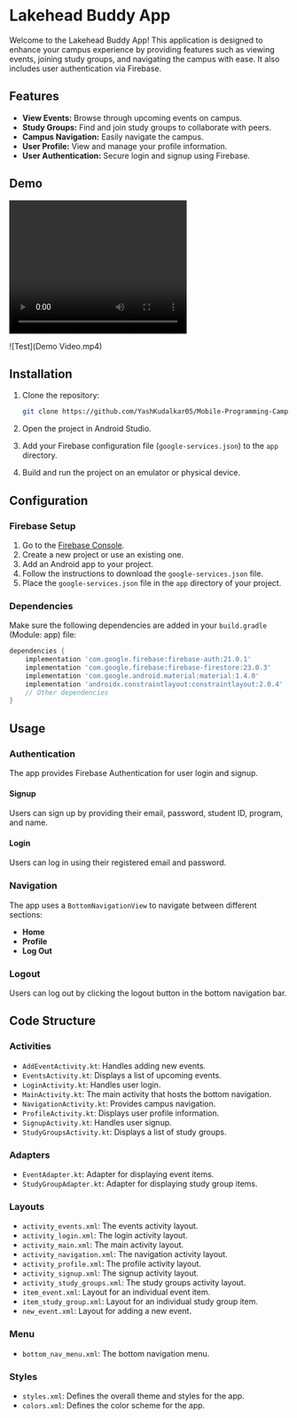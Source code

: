 

# Lakehead Buddy App

Welcome to the Lakehead Buddy App! This application is designed to enhance your campus experience by providing features such as viewing events, joining study groups, and navigating the campus with ease. It also includes user authentication via Firebase.

## Features

- **View Events:** Browse through upcoming events on campus.
- **Study Groups:** Find and join study groups to collaborate with peers.
- **Campus Navigation:** Easily navigate the campus.
- **User Profile:** View and manage your profile information.
- **User Authentication:** Secure login and signup using Firebase.

## Demo

<video width="320" height="240" controls>
  <source src="Demo Video.mp4" type="video/mp4">
</video>

![Test](Demo Video.mp4)

## Installation

1. Clone the repository:
    ```bash
    git clone https://github.com/YashKudalkar05/Mobile-Programming-Campus-Companion-Project.git
    ```

2. Open the project in Android Studio.

3. Add your Firebase configuration file (`google-services.json`) to the `app` directory.

4. Build and run the project on an emulator or physical device.

## Configuration

### Firebase Setup

1. Go to the [Firebase Console](https://console.firebase.google.com/).
2. Create a new project or use an existing one.
3. Add an Android app to your project.
4. Follow the instructions to download the `google-services.json` file.
5. Place the `google-services.json` file in the `app` directory of your project.

### Dependencies

Make sure the following dependencies are added in your `build.gradle` (Module: app) file:

```groovy
dependencies {
    implementation 'com.google.firebase:firebase-auth:21.0.1'
    implementation 'com.google.firebase:firebase-firestore:23.0.3'
    implementation 'com.google.android.material:material:1.4.0'
    implementation 'androidx.constraintlayout:constraintlayout:2.0.4'
    // Other dependencies
}
```

## Usage

### Authentication

The app provides Firebase Authentication for user login and signup.

#### Signup

Users can sign up by providing their email, password, student ID, program, and name.

#### Login

Users can log in using their registered email and password.

### Navigation

The app uses a `BottomNavigationView` to navigate between different sections:

- **Home**
- **Profile**
- **Log Out**

### Logout

Users can log out by clicking the logout button in the bottom navigation bar.

## Code Structure

### Activities

- `AddEventActivity.kt`: Handles adding new events.
- `EventsActivity.kt`: Displays a list of upcoming events.
- `LoginActivity.kt`: Handles user login.
- `MainActivity.kt`: The main activity that hosts the bottom navigation.
- `NavigationActivity.kt`: Provides campus navigation.
- `ProfileActivity.kt`: Displays user profile information.
- `SignupActivity.kt`: Handles user signup.
- `StudyGroupsActivity.kt`: Displays a list of study groups.

### Adapters

- `EventAdapter.kt`: Adapter for displaying event items.
- `StudyGroupAdapter.kt`: Adapter for displaying study group items.

### Layouts

- `activity_events.xml`: The events activity layout.
- `activity_login.xml`: The login activity layout.
- `activity_main.xml`: The main activity layout.
- `activity_navigation.xml`: The navigation activity layout.
- `activity_profile.xml`: The profile activity layout.
- `activity_signup.xml`: The signup activity layout.
- `activity_study_groups.xml`: The study groups activity layout.
- `item_event.xml`: Layout for an individual event item.
- `item_study_group.xml`: Layout for an individual study group item.
- `new_event.xml`: Layout for adding a new event.

### Menu

- `bottom_nav_menu.xml`: The bottom navigation menu.

### Styles

- `styles.xml`: Defines the overall theme and styles for the app.
- `colors.xml`: Defines the color scheme for the app.
